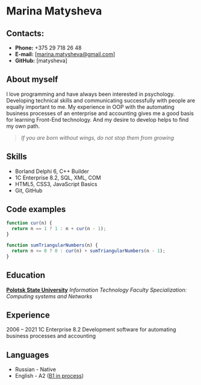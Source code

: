 # Marina Matysheva

## Contacts:

- **Phone:** +375 29 718 26 48
- **E-mail:** [marina.matysheva@gmail.com]
- **GitHub:** [matysheva]

## About myself

I love programming and have always been interested in psychology. Developing technical skills and communicating successfully with people are equally important to me. My experience in OOP with the automating business processes of an enterprise and accounting gives me a good basis for learning Front-End technology. And my desire to develop helps to find my own path.

> _If you are born without wings, do not stop them from growing_

## Skills

- Borland Delphi 6, C++ Builder
- 1С Enterprise 8.2, SQL, XML, COM
- HTML5, CSS3, JavaScript Basics
- Git, GitHub

## Code examples

```javascript
function cur(n) {
  return n == 1 ? 1 : n + cur(n - 1);
}

function sumTriangularNumbers(n) {
  return n <= 0 ? 0 : cur(n) + sumTriangularNumbers(n - 1);
}
```

## Education

[**Polotsk State University**](https://www.psu.by/en/)
_Information Technology Faculty_
_Specialization: Computing systems and Networks_

## Experience

2006 – 2021
1C Enterprise 8.2
Development software for automating business processes and accounting

## Languages

- Russian - Native
- English - A2 ([B1 in process](https://skyeng.ru/))

